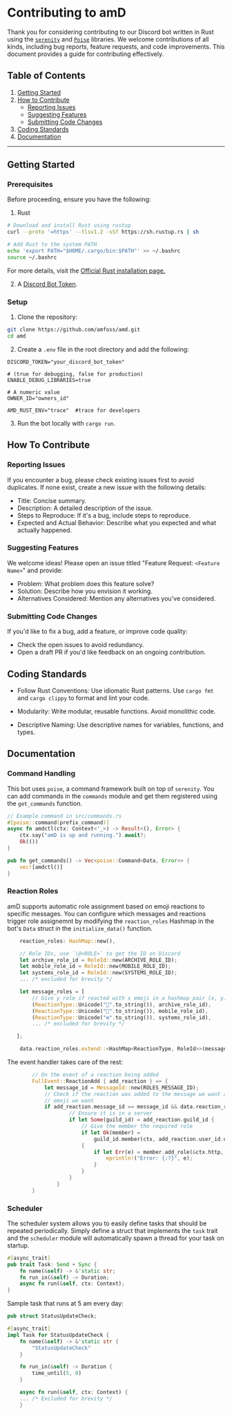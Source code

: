 # Contributing to amD

Thank you for considering contributing to our Discord bot written in Rust using the [`serenity`](https://github.com/serenity-rs/serenity) and [`Poise`](https://github.com/serenity-rs/poise) libraries. We welcome contributions of all kinds, including bug reports, feature requests, and code improvements. This document provides a guide for contributing effectively.

## Table of Contents

1. [Getting Started](#getting-started)
2. [How to Contribute](#how-to-contribute)
    - [Reporting Issues](#reporting-issues)
    - [Suggesting Features](#suggesting-features)
    - [Submitting Code Changes](#submitting-code-changes)
3. [Coding Standards](#coding-standards)
4. [Documentation](#documentation)

---

## Getting Started

### Prerequisites
Before proceeding, ensure you have the following:

1. Rust
```bash
# Download and install Rust using rustup
curl --proto '=https' --tlsv1.2 -sSf https://sh.rustup.rs | sh  

# Add Rust to the system PATH
echo 'export PATH="$HOME/.cargo/bin:$PATH"' >> ~/.bashrc  
source ~/.bashrc  
````
For more details, visit the [Official Rust installation page.](https://www.rust-lang.org/tools/install)

2. A [Discord Bot Token](https://discord.com/developers/).

### Setup

1. Clone the repository:
```bash
git clone https://github.com/amfoss/amd.git
cd amd
```

2. Create a `.env` file in the root directory and add the following:
```
DISCORD_TOKEN="your_discord_bot_token"

# (true for debugging, false for production)
ENABLE_DEBUG_LIBRARIES=true

# A numeric value
OWNER_ID="owners_id"

AMD_RUST_ENV="trace"  #trace for developers
```
3. Run the bot locally with `cargo run`. 

## How To Contribute

### Reporting Issues

If you encounter a bug, please check existing issues first to avoid duplicates. If none exist, create a new issue with the following details:

*  Title: Concise summary.
* Description: A detailed description of the issue.
*  Steps to Reproduce: If it's a bug, include steps to reproduce.
* Expected and Actual Behavior: Describe what you expected and what actually happened.

### Suggesting Features

We welcome ideas! Please open an issue titled "Feature Request: `<Feature Name>`" and provide:

* Problem: What problem does this feature solve?
* Solution: Describe how you envision it working.
* Alternatives Considered: Mention any alternatives you've considered.

### Submitting Code Changes

If you'd like to fix a bug, add a feature, or improve code quality:

* Check the open issues to avoid redundancy.
* Open a draft PR if you'd like feedback on an ongoing contribution.

## Coding Standards

* Follow Rust Conventions: Use idiomatic Rust patterns. Use `cargo fmt` and `cargo clippy` to format and lint your code.

* Modularity: Write modular, reusable functions. Avoid monolithic code.

* Descriptive Naming: Use descriptive names for variables, functions, and types.

## Documentation

### Command Handling

This bot uses `poise`, a command framework built on top of `serenity`. You can add commands in the `commands` module and get them registered using the `get_commands` function.

```rust
// Example command in src/commands.rs
#[poise::command(prefix_command)]
async fn amdctl(ctx: Context<'_>) -> Result<(), Error> {
    ctx.say("amD is up and running.").await?;
    Ok(())
}

pub fn get_commands() -> Vec<poise::Command<Data, Error>> {
    vec![amdctl()]
}
```

### Reaction Roles

amD supports automatic role assignment based on emoji reactions to specific messages. You can configure which messages and reactions trigger role assignemnt by modifying the `reaction_roles` Hashmap in the bot's `Data` struct in the `initialize_data()` function.

```rust
    reaction_roles: HashMap::new(),

    // Role IDs, use `\@<ROLE>` to get the ID on Discord
    let archive_role_id = RoleId::new(ARCHIVE_ROLE_ID);
    let mobile_role_id = RoleId::new(MOBILE_ROLE_ID);
    let systems_role_id = RoleId::new(SYSTEMS_ROLE_ID);
    ... /* excluded for brevity */

    let message_roles = [
        // Give y role if reacted with x emoji in a hashmap pair (x, y)
        (ReactionType::Unicode("📁".to_string()), archive_role_id),
        (ReactionType::Unicode("📱".to_string()), mobile_role_id),
        (ReactionType::Unicode("⚙️".to_string()), systems_role_id),
        ... /* excluded for brevity */

   ];

    data.reaction_roles.extend::<HashMap<ReactionType, RoleId>>(message_roles.into());

```

The event handler takes care of the rest:

```rust
        // On the event of a reaction being added
        FullEvent::ReactionAdd { add_reaction } => {
            let message_id = MessageId::new(ROLES_MESSAGE_ID);
            // Check if the reaction was added to the message we want and if it is reacted with the
            // emoji we want
            if add_reaction.message_id == message_id && data.reaction_roles.contains_key(&add_reaction.emoji) {
                    // Ensure it is in a server
                    if let Some(guild_id) = add_reaction.guild_id {
                        // Give the member the required role
                        if let Ok(member) =
                            guild_id.member(ctx, add_reaction.user_id.unwrap()).await
                        {
                            if let Err(e) = member.add_role(&ctx.http, data.reaction_roles.get(&add_reaction.emoji).expect("Hard coded value verified earlier.")).await {
                                eprintln!("Error: {:?}", e);
                            }
                        }
                    }
                }
        }
```

### Scheduler

The scheduler system allows you to easily define tasks that should be repeated periodically. Simply define a struct that implements the `task` trait and the `scheduler` module will automatically spawn a thread for your task on startup.

```rust
#[async_trait]
pub trait Task: Send + Sync {
    fn name(&self) -> &'static str;
    fn run_in(&self) -> Duration;
    async fn run(&self, ctx: Context);
}

```
Sample task that runs at 5 am every day:

```rust
pub struct StatusUpdateCheck;

#[async_trait]
impl Task for StatusUpdateCheck {
    fn name(&self) -> &'static str {
        "StatusUpdateCheck"
    }

    fn run_in(&self) -> Duration {
        time_until(5, 0)
    }

    async fn run(&self, ctx: Context) {
    ... /* Excluded for brevity */
    }
```
